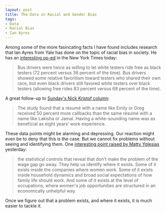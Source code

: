 ```yaml
---
layout: post
title: The Data on Racial and Gender Bias
tags: 
- Data
- Racial Bias
- Ian Ayres
---
```

Among some of the more fasincating facts I have found includes research that Ian Ayres from Yale has done on the topic of racial bias in society. He has an [interesting op-ed](http://www.nytimes.com/2015/02/24/opinion/research-shows-white-privilege-is-real.html?ref=opinion) in the New York Times today:

>Bus drivers were twice as willing to let white testers ride free as black testers (72 percent versus 36 percent of the time). Bus drivers showed some relative favoritism toward testers who shared their own race, but even black drivers still favored white testers over black testers (allowing free rides 83 percent versus 68 percent of the time).

A great follow-up to [Sunday's Nick Kristof column](http://www.nytimes.com/2015/02/22/opinion/sunday/nicholas-kristof-straight-talk-for-white-men.html):

>The study found that a résumé with a name like Emily or Greg received 50 percent more callbacks than the same résumé with a name like Lakisha or Jamal. Having a white-sounding name was as beneficial as eight years’ work experience.

These data points might be alarming and depressing. Our reaction might even be to deny that this is the case. But we cannot fix problems without seeing and identifying them. One [interesting point raised by Matty Yglesias](http://www.vox.com/2014/4/9/5597392/fancy-math-cant-erase-the-gender-pay-gap) yesterday:

>the statistical controls that reveal that don't make the problem of the wage gap go away. They help us identify where it exists. Some of it exists inside the companies where women work. Some of it exists inside household dynamics and broad social expectations of how family life should work. And some of it exists at the level of occupations, where women's job opportunities are structured in an economically unhelpful way.

Once we figure out that a problem exists, and where it exists, it is much easier to tackle it.
